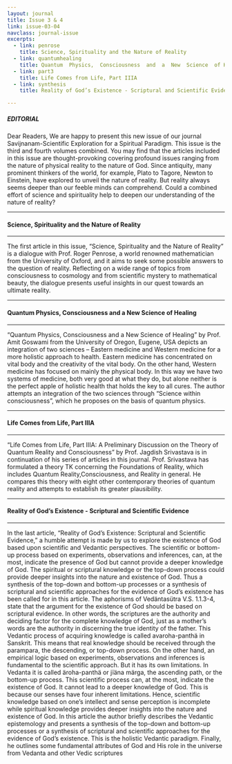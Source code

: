 ```yaml
---
layout: journal
title: Issue 3 & 4
link: issue-03-04
navclass: journal-issue
excerpts:
  - link: penrose
    title: Science, Spirituality and the Nature of Reality
  - link: quantumhealing
    title: Quantum  Physics,  Consciousness  and  a  New  Science  of Healing
  - link: part3
    title: Life Comes from Life, Part IIIA
  - link: synthesis
    title: Reality of God’s Existence - Scriptural and Scientific Evidence

---
```


##### **EDITORIAL**

Dear Readers, 
We  are  happy  to  present  this  new  issue  of  our  journal  Savijnanam-Scientific Exploration for a Spiritual Paradigm. This issue is the third and fourth volumes combined.  You  may  find  that  the  articles included  in  this  issue  are  thought-provoking covering profound issues ranging from the nature of physical reality to the nature of God. Since  antiquity,  many  prominent  thinkers  of  the  world,  for  example, Plato  to Tagore,  Newton  to  Einstein,  have  explored  to  unveil  the  nature  of  reality.  But reality  always seems  deeper  than  our  feeble  minds  can  comprehend.  Could  a combined effort of science and spirituality help to deepen our understanding of the nature of reality?

---

#### **<span id="penrose">Science, Spirituality and the Nature of Reality</span>**

---

The first article in this issue, “Science, Spirituality and the Nature of Reality” is a dialogue with Prof. Roger Penrose, a world renowned mathematician from the University of Oxford, and it aims to seek some possible answers  to  the  question  of  reality.  Reflecting  on  a  wide  range  of  topics  from consciousness to cosmology and from scientific mystery to mathematical beauty, the dialogue presents useful insights in our quest towards an ultimate reality.

---

#### **<span id="quantumhealing">Quantum  Physics,  Consciousness  and  a  New  Science  of Healing</span>**

---

“Quantum  Physics,  Consciousness  and  a  New  Science  of Healing” by Prof. Amit Goswami from the University of Oregon, Eugene, USA depicts an integration of two sciences – Eastern medicine and Western medicine for a more holistic approach to health. Eastern medicine has concentrated on vital body and the creativity of the vital body. On the other hand, Western medicine has focused on mainly the physical body.  In this way we have two systems of medicine, both very good at what they do, but alone neither is the perfect apple of holistic health that holds the key to all cures. The author attempts an integration of the two sciences through “Science within consciousness”, which he proposes on the basis of quantum physics. 

---

#### **<span id="part3">Life Comes from Life, Part IIIA</span>**

---

“Life Comes from Life, Part IIIA: A Preliminary Discussion on the Theory of Quantum Reality and Consciousness” by Prof. Jagdish Srivastava is in continuation of his series of articles in this journal. Prof.  Srivastava has formulated  a  theory  TK  concerning  the  Foundations  of Reality, which includes Quantum Reality,Consciousness, and Reality in general. He  compares  this  theory  with  eight  other  contemporary  theories of quantum reality and attempts to establish its greater plausibility.

---

#### **<span id="synthesis">Reality of God’s Existence - Scriptural and Scientific Evidence</span>**

---

In the last article, “Reality of God’s Existence: Scriptural and Scientific Evidence,” a  humble  attempt  is made  by  us  to  explore  the existence  of  God  based  upon scientific and Vedantic perspectives. The scientific or bottom-up process based on experiments, observations and inferences, can, at the most, indicate the presence of God but cannot provide a deeper knowledge of God. The spiritual or scriptural knowledge or the top-down process could provide deeper insights into the nature and existence of God. Thus a synthesis of the top-down and bottom-up processes or a synthesis of scriptural and scientific approaches for the evidence of God’s existence has been called for in this article. The aphorisms of Vedäntasütra V.S. 1.1.3-4, state that the argument for the existence of God should be based on scriptural evidence. In other words, the scriptures are the authority and deciding factor for the complete knowledge of God, just as a mother’s words are the authority in discerning the true identity of the father. This Vedantic process of acquiring knowledge is called avaroha-panthä in Sanskrit. This means that real knowledge should be received through the  parampara,  the  descending,  or  top-down  process.  On  the  other  hand,  an empirical logic based on experiments, observations and inferences is fundamental to the scientific approach. But it has its own limitations. In Vedanta it is called äroha-panthä  or  jïäna  märga,  the  ascending  path,  or  the  bottom-up  process. This scientific process can, at the most, indicate the existence of God. It cannot lead to a deeper knowledge of God. This is because our senses have four inherent limitations.  Hence,  scientific  knowledge  based  on  one’s  intellect  and  sense perception is incomplete while spiritual knowledge provides deeper insights into the nature and existence of God. In this article the author briefly describes the Vedantic epistemology and presents a synthesis of the top-down and bottom-up processes or a synthesis of scriptural and scientific approaches for the evidence of God’s existence. This is the holistic Vedantic paradigm. Finally, he outlines some fundamental attributes of God and His role in the universe from Vedanta and other Vedic scriptures